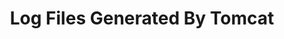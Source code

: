 ---
title: Log Files Generated By Tomcat
last_updated: 2020-08-23
sidebar: admin_sidebar
toc: true
permalink: tomcat_logs.html
---